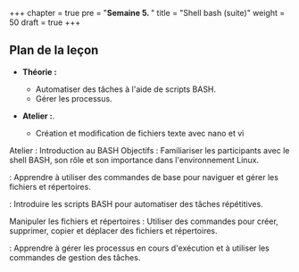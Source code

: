 +++
chapter = true
pre = "<b>Semaine 5. </b>"
title = "Shell bash (suite)"
weight = 50
draft = true
+++

## Plan de la leçon

- **Théorie :**
  - Automatiser des tâches à l'aide de scripts BASH.
  - Gérer les processus.

- **Atelier :**.
  - Création et modification de fichiers texte avec nano et vi


Atelier : Introduction au BASH
Objectifs
: Familiariser les participants avec le shell BASH, son rôle et son importance dans l'environnement Linux.

 : Apprendre à utiliser des commandes de base pour naviguer et gérer les fichiers et répertoires.

 : Introduire les scripts BASH pour automatiser des tâches répétitives.

Manipuler les fichiers et répertoires : Utiliser des commandes pour créer, supprimer, copier et déplacer des fichiers et répertoires.

 : Apprendre à gérer les processus en cours d'exécution et à utiliser les commandes de gestion des tâches.